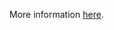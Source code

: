 More information [here](https://docs.prismacloud.io/en/enterprise-edition/policy-reference/docker-policies/docker-policy-index/ensure-docker-npm-strict-ssl.html).
